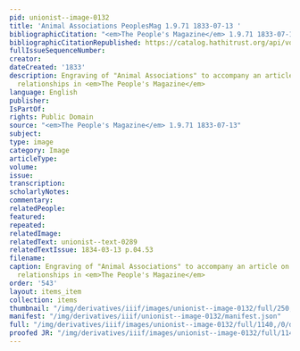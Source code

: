 ```yaml
---
pid: unionist--image-0132
title: 'Animal Associations PeoplesMag 1.9.71 1833-07-13 '
bibliographicCitation: "<em>The People's Magazine</em> 1.9.71 1833-07-13"
bibliographicCitationRepublished: https://catalog.hathitrust.org/api/volumes/oclc/6497679.html
fullIssueSequenceNumber: 
creator: 
dateCreated: '1833'
description: Engraving of "Animal Associations" to accompany an article on cross-species
  relationships in <em>The People's Magazine</em>
language: English
publisher: 
IsPartOf: 
rights: Public Domain
source: "<em>The People's Magazine</em> 1.9.71 1833-07-13"
subject: 
type: image
category: Image
articleType: 
volume: 
issue: 
transcription: 
scholarlyNotes: 
commentary: 
relatedPeople: 
featured: 
repeated: 
relatedImage: 
relatedText: unionist--text-0289
relatedTextIssue: 1834-03-13 p.04.53
filename: 
caption: Engraving of "Animal Associations" to accompany an article on cross-species
  relationships in <em>The People's Magazine</em>
order: '543'
layout: items_item
collection: items
thumbnail: "/img/derivatives/iiif/images/unionist--image-0132/full/250,/0/default.jpg"
manifest: "/img/derivatives/iiif/unionist--image-0132/manifest.json"
full: "/img/derivatives/iiif/images/unionist--image-0132/full/1140,/0/default.jpg"
proofed JR: "/img/derivatives/iiif/images/unionist--image-0132/full/1140,/0/default.jpg"
---
```

